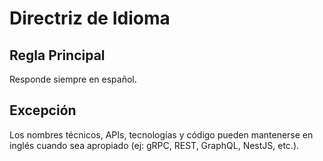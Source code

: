 # Directriz de Idioma

## Regla Principal

Responde siempre en español.

## Excepción

Los nombres técnicos, APIs, tecnologías y código pueden mantenerse en inglés cuando sea apropiado (ej: gRPC, REST, GraphQL, NestJS, etc.).
